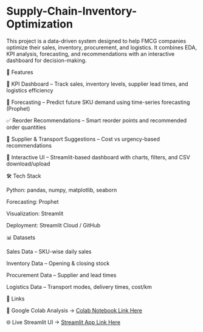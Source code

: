 # Supply-Chain-Inventory-Optimization
This project is a data-driven system designed to help FMCG companies optimize their sales, inventory, procurement, and logistics.
It combines EDA, KPI analysis, forecasting, and recommendations with an interactive dashboard for decision-making.


🚀 Features

📌 KPI Dashboard – Track sales, inventory levels, supplier lead times, and logistics efficiency

🔮 Forecasting – Predict future SKU demand using time-series forecasting (Prophet)

✅ Reorder Recommendations – Smart reorder points and recommended order quantities

🚚 Supplier & Transport Suggestions – Cost vs urgency-based recommendations

🎨 Interactive UI – Streamlit-based dashboard with charts, filters, and CSV download/upload


🛠️ Tech Stack

Python: pandas, numpy, matplotlib, seaborn

Forecasting: Prophet

Visualization: Streamlit

Deployment: Streamlit Cloud / GitHub


📊 Datasets

Sales Data – SKU-wise daily sales

Inventory Data – Opening & closing stock

Procurement Data – Supplier and lead times

Logistics Data – Transport modes, delivery times, cost/km


🔗 Links

📒 Google Colab Analysis → [Colab Notebook Link Here](https://colab.research.google.com/drive/1FahnxfwJnlOYnQ1zewLn_Idc61tR1Pfj?usp=sharing)

🌐 Live Streamlit UI → [Streamlit App Link Here](https://v0-procurement-data-analysis.vercel.app/)
